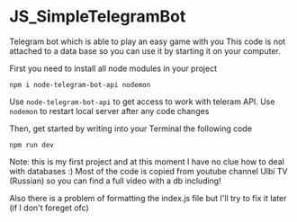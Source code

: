 # JS_SimpleTelegramBot
Telegram bot which is able to play an easy game with you
This code is not attached to a data base so you can use
it by starting it on your computer.

First you need to install all node modules in your project

```
npm i node-telegram-bot-api nodemon
```

Use `node-telegram-bot-api` to get access to work with teleram API. 
Use `nodemon` to restart local server after any code changes

Then, get started by writing into your Terminal the following code

```
npm run dev
```

Note: this is my first project and at this moment I have no clue how to deal with databases :)
Most of the code is copied from youtube channel Ulbi TV (Russian) so you can find a full
video with a db including!

Also there is a problem of formatting the index.js file but I'll try to fix it later (if I don't foreget ofc)
